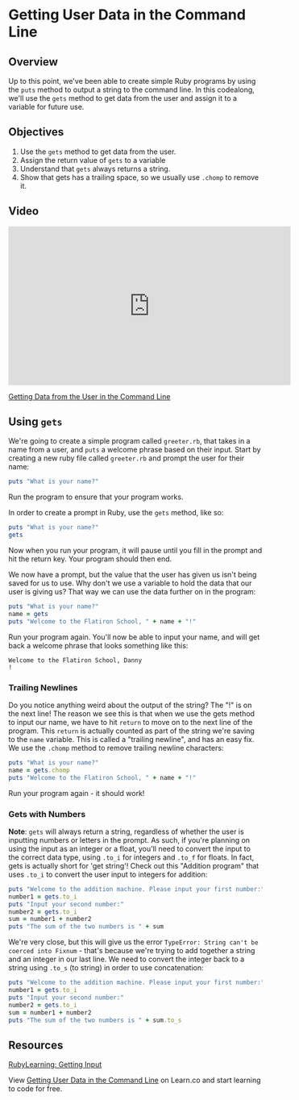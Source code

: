 

# Getting User Data in the Command Line

## Overview

Up to this point, we've been able to create simple Ruby programs by using the `puts` method to output a string to the command line. In this codealong, we'll use the `gets` method to get data from the user and assign it to a variable for future use.

## Objectives

1. Use the `gets` method to get data from the user.
2. Assign the return value of `gets` to a variable
3. Understand that `gets` always returns a string.
4. Show that gets has a trailing space, so we usually use `.chomp` to remove it.

## Video
<iframe width="560" height="315" src="https://www.youtube.com/embed/ZED78EO-3Hc" frameborder="0" allowfullscreen></iframe><p><a href="https://www.youtube.com/watch?v=ZED78EO-3Hc">Getting Data from the User in the Command Line</a></p>

## Using `gets`

We're going to create a simple program called `greeter.rb`, that takes in a name from a user, and `puts` a welcome phrase based on their input. Start by creating a new ruby file called `greeter.rb` and prompt the user for their name:

```ruby
puts "What is your name?"
```
Run the program to ensure that your program works.

In order to create a prompt in Ruby, use the `gets` method, like so:

```ruby
puts "What is your name?"
gets
```
Now when you run your program, it will pause until you fill in the prompt and hit the return key. Your program should then end.

We now have a prompt, but the value that the user has given us isn't being saved for us to use. Why don't we use a variable to hold the data that our user is giving us? That way we can use the data further on in the program:

```ruby
puts "What is your name?"
name = gets
puts "Welcome to the Flatiron School, " + name + "!"
```
Run your program again. You'll now be able to input your name, and will get back a welcome phrase that looks something like this:

```
Welcome to the Flatiron School, Danny
!
```
### Trailing Newlines 
Do you notice anything weird about the output of the string? The "!" is on the next line! The reason we see this is that when we use the gets method to input our name, we have to hit `return` to move on to the next line of the program. This `return` is actually counted as part of the string we're saving to the `name` variable. This is called a "trailing newline", and has an easy fix. We use the `.chomp` method to remove trailing newline characters:

```ruby
puts "What is your name?"
name = gets.chomp
puts "Welcome to the Flatiron School, " + name + "!"
```
Run your program again - it should work!


### Gets with Numbers
**Note**: `gets` will always return a string, regardless of whether the user is inputting numbers or letters in the prompt. As such, if you're planning on using the input as an integer or a float, you'll need to convert the input to the correct data type, using `.to_i` for integers and `.to_f` for floats. In fact, gets is actually short for 'get string'! Check out this "Addition program" that uses `.to_i` to convert the user input to integers for addition:

```ruby
puts "Welcome to the addition machine. Please input your first number:"
number1 = gets.to_i
puts "Input your second number:"
number2 = gets.to_i
sum = number1 + number2
puts "The sum of the two numbers is " + sum
``` 
We're very close, but this will give us the error `TypeError: String can't be coerced into Fixnum` - that's because we're trying to add together a string and an integer in our last line. We need to convert the integer back to a string using `.to_s` (to string) in order to use concatenation:

```ruby
puts "Welcome to the addition machine. Please input your first number:"
number1 = gets.to_i
puts "Input your second number:"
number2 = gets.to_i
sum = number1 + number2
puts "The sum of the two numbers is " + sum.to_s
``` 



## Resources
[RubyLearning: Getting Input](http://rubylearning.com/satishtalim/getting_input.html)


<p data-visibility='hidden'>View <a href='https://learn.co/lessons/getting-user-data-command-line-codealong' title='Getting User Data in the Command Line'>Getting User Data in the Command Line</a> on Learn.co and start learning to code for free.</p>
